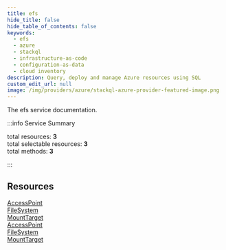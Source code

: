 ```yaml
---
title: efs
hide_title: false
hide_table_of_contents: false
keywords:
  - efs
  - azure
  - stackql
  - infrastructure-as-code
  - configuration-as-data
  - cloud inventory
description: Query, deploy and manage Azure resources using SQL
custom_edit_url: null
image: /img/providers/azure/stackql-azure-provider-featured-image.png
---
```


The efs service documentation.

:::info Service Summary

<div class="row">
<div class="providerDocColumn">
<span>total resources:&nbsp;<b>3</b></span><br />
<span>total selectable resources:&nbsp;<b>3</b></span><br />
<span>total methods:&nbsp;<b>3</b></span><br />
</div>
</div>

:::

## Resources
<div class="row">
<div class="providerDocColumn">
<a href="/providers/azure/efs/AccessPoint/">AccessPoint</a><br />
<a href="/providers/azure/efs/FileSystem/">FileSystem</a><br />
<a href="/providers/azure/efs/MountTarget/">MountTarget</a>
</div>
<div class="providerDocColumn">
<a href="/providers/azure/efs/AccessPoint/">AccessPoint</a><br />
<a href="/providers/azure/efs/FileSystem/">FileSystem</a><br />
<a href="/providers/azure/efs/MountTarget/">MountTarget</a>
</div>
</div>